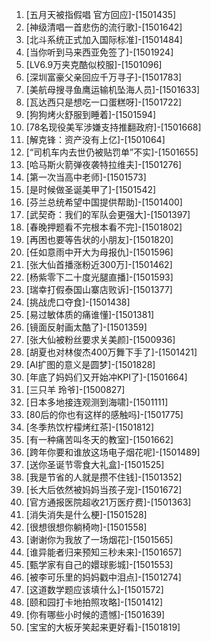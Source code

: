 
1. [五月天被指假唱 官方回应]-[1501435]
1. [神级清唱一首悲伤的流行歌]-[1501642]
1. [北斗系统正式加入国际标准]-[1501484]
1. [当你听到马来西亚免签了]-[1501924]
1. [LV6.9万夹克酷似校服]-[1501096]
1. [深圳富豪父亲回应千万寻子]-[1501783]
1. [美航母搜寻鱼鹰运输机坠海人员]-[1501633]
1. [瓦达西只是想吃一口蛋糕呀]-[1501722]
1. [狗狗烤火舒服到睡着]-[1501594]
1. [78名现役美军涉嫌支持推翻政府]-[1501668]
1. [解克锋：资产没有上亿]-[1501064]
1. [“司机车内去世仍被贴罚单”不实]-[1501655]
1. [哈马斯火箭弹夜袭特拉维夫]-[1501276]
1. [第一次当高中老师]-[1501573]
1. [是时候做圣诞美甲了]-[1501542]
1. [芬兰总统希望中国提供帮助]-[1501400]
1. [武契奇：我们的军队会更强大]-[1501397]
1. [春晚押题看不完根本看不完]-[1501802]
1. [再困也要等告状的小朋友]-[1501820]
1. [任如意雨中开大为母报仇]-[1501596]
1. [张大仙首播涨粉近300万]-[1501462]
1. [杨紫零下二十度光腿直播]-[1501593]
1. [瑞幸打假泰国山寨店败诉]-[1501377]
1. [挑战虎口夺食]-[1501438]
1. [易过敏体质的痛谁懂]-[1501381]
1. [镜面反射画太酷了]-[1501359]
1. [张大仙被粉丝要求关美颜]-[1500936]
1. [胡夏也对林俊杰400万舞下手了]-[1501421]
1. [AI扩图的意义是圆梦]-[1501828]
1. [年底了妈妈们又开始冲KPI了]-[1501664]
1. [三只羊 玲爷]-[1500827]
1. [日本多地接连观测到海啸]-[1501111]
1. [80后的你也有这样的感触吗]-[1501775]
1. [冬季热饮柠檬烤红茶]-[1501812]
1. [有一种痛苦叫冬天的教室]-[1501662]
1. [跨年你要和谁放这场电子烟花呢]-[1501489]
1. [送你圣诞节零食大礼盒]-[1501525]
1. [我是节省的人就是攒不住钱]-[1501352]
1. [长大后依然被妈妈当孩子宠]-[1501672]
1. [官方通报医院超收21万医疗费]-[1501363]
1. [消失消失是什么梗]-[1501528]
1. [很想很想你躺椅吻]-[1501558]
1. [谢谢你为我放了一场烟花]-[1501565]
1. [谁异能者归来预知三秒未来]-[1501657]
1. [甄学家有自己的嬛球影城]-[1501553]
1. [被李可乐里的妈妈戳中泪点]-[1501274]
1. [这道数学题应该填什么]-[1501572]
1. [颐和园打卡地拍照攻略]-[1501412]
1. [你有哪些小时候的遗憾]-[1501639]
1. [宝宝的大板牙笑起来更好看]-[1501819]